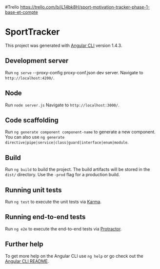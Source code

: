 #Trello
https://trello.com/b/jL14bk8H/sport-motivation-tracker-phase-1-base-et-compte

# SportTracker

This project was generated with [Angular CLI](https://github.com/angular/angular-cli) version 1.4.3.

## Development server

Run `ng serve` --proxy-config proxy-conf.json dev server. Navigate to `http://localhost:4200/`.

## Node

Run `node server.js` Navigate to `http://localhost:3000/`. 

## Code scaffolding

Run `ng generate component component-name` to generate a new component. You can also use `ng generate directive|pipe|service|class|guard|interface|enum|module`.

## Build

Run `ng build` to build the project. The build artifacts will be stored in the `dist/` directory. Use the `-prod` flag for a production build.

## Running unit tests

Run `ng test` to execute the unit tests via [Karma](https://karma-runner.github.io).

## Running end-to-end tests

Run `ng e2e` to execute the end-to-end tests via [Protractor](http://www.protractortest.org/).

## Further help

To get more help on the Angular CLI use `ng help` or go check out the [Angular CLI README](https://github.com/angular/angular-cli/blob/master/README.md).
